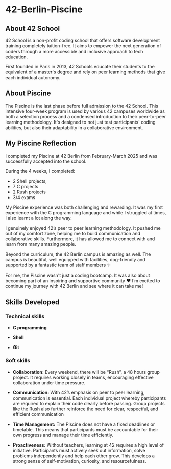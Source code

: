 # 42-Berlin-Piscine

## About 42 School
42 School is a non-profit coding school that offers software development training completely tuition-free. It aims to  empower the next generation of coders through a more accessible and inclusive approach to tech education.

First founded in Paris in 2013, 42 Schools educate their students to the equivalent of a master's degree and rely on peer learning methods that give each individual autonomy.

## About Piscine
The Piscine is the last phase before full admission to the 42 School.  This intensive four-week program is used by various 42 campuses worldwide as both a selection process and a condensed introduction to their peer-to-peer learning methodology. It's designed to not just test participants' coding abilities, but also their adaptability in a collaborative environment. 

## My Piscine Reflection
I completed my Piscine at 42 Berlin from February-March 2025 and was successfully accepted into the school. 

During the 4 weeks, I completed:
- 2 Shell projects, 
- 7 C projects
- 2 Rush projects
- 3/4 exams

My Piscine experience was both challenging and rewarding. It was my first experience with the C programming language and while I struggled at times, I also learnt a lot along the way. 

I genuinely enjoyed 42’s peer to peer learning methodology. It pushed me out of my comfort zone, helping me to build communication and collaborative skills. Furthermore, it has allowed me to connect with and learn from many amazing people.

Beyond the curriculum, the 42 Berlin campus is amazing as well. The campus is beautiful, well equipped with facilities, dog-friendly and supported by a fantastic team of staff members ✨

For me, the Piscine wasn't just a coding bootcamp. It was also about becoming part of an inspiring and supportive community ❤️ I’m excited to continue my journey with 42 Berlin and see where it can take me!

## Skills Developed
### Technical skills
- **C programming**

- **Shell**

- **Git**

### Soft skills
- **Collaboration:**
Every weekend, there will be “Rush”, a 48 hours group project. It requires working closely in teams, encouraging effective collaboration under time pressure.

- **Communication:**
With 42’s emphasis on peer to peer learning, communication is essential. Each individual project whereby participants are required to explain their code clearly before passing. Group projects like the Rush also further reinforce the need for clear, respectful, and efficient communication

- **Time Management:**
The Piscine does not have a fixed  deadlines or timetable. This means that participants must be accountable for their own progress and manage their time efficiently.

- **Proactiveness:**
Without teachers, learning at 42 requires a high level of initiative. Participants must actively seek out information, solve problems independently and help each other grow. This develops a strong sense of self-motivation, curiosity, and resourcefulness.








